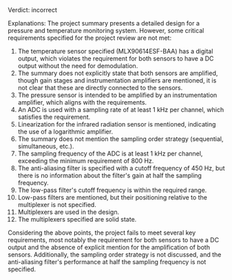 Verdict: incorrect

Explanations: 
The project summary presents a detailed design for a pressure and temperature monitoring system. However, some critical requirements specified for the project review are not met:

1. The temperature sensor specified (MLX90614ESF-BAA) has a digital output, which violates the requirement for both sensors to have a DC output without the need for demodulation.
2. The summary does not explicitly state that both sensors are amplified, though gain stages and instrumentation amplifiers are mentioned, it is not clear that these are directly connected to the sensors.
3. The pressure sensor is intended to be amplified by an instrumentation amplifier, which aligns with the requirements.
4. An ADC is used with a sampling rate of at least 1 kHz per channel, which satisfies the requirement.
5. Linearization for the infrared radiation sensor is mentioned, indicating the use of a logarithmic amplifier.
6. The summary does not mention the sampling order strategy (sequential, simultaneous, etc.).
7. The sampling frequency of the ADC is at least 1 kHz per channel, exceeding the minimum requirement of 800 Hz.
8. The anti-aliasing filter is specified with a cutoff frequency of 450 Hz, but there is no information about the filter's gain at half the sampling frequency.
9. The low-pass filter's cutoff frequency is within the required range.
10. Low-pass filters are mentioned, but their positioning relative to the multiplexer is not specified.
11. Multiplexers are used in the design.
12. The multiplexers specified are solid state.

Considering the above points, the project fails to meet several key requirements, most notably the requirement for both sensors to have a DC output and the absence of explicit mention for the amplification of both sensors. Additionally, the sampling order strategy is not discussed, and the anti-aliasing filter's performance at half the sampling frequency is not specified.
